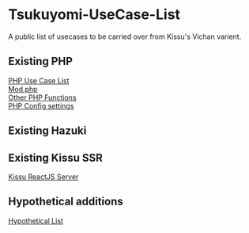 # Tsukuyomi-UseCase-List
A public list of usecases to be carried over from Kissu's Vichan varient.

## Existing PHP
 <a href="https://github.com/ECHibiki/Tsukuyomi-UseCase-List/blob/main/PHP%20Use%20Case%20List.md">PHP Use Case List</a><br/>
 <a href="https://github.com/ECHibiki/Tsukuyomi-UseCase-List/blob/main/Mod PHP Use Cases.md">Mod.php</a><br/>
 <a href="https://github.com/ECHibiki/Tsukuyomi-UseCase-List/blob/main/Notable%20Unrouted%20PHP%20Functions.md">Other PHP Functions</a><br/>
 <a href="https://github.com/ECHibiki/Tsukuyomi-UseCase-List/blob/main/php-config-settings-usecases.md ">PHP Config settings</a>

## Existing Hazuki

## Existing Kissu SSR
<a href="https://github.com/ECHibiki/Tsukuyomi-UseCase-List/blob/main/kissu-fr%20server%20use%20cases.md">Kissu ReactJS Server</a>

## Hypothetical additions
 <a href="https://github.com/ECHibiki/Tsukuyomi-UseCase-List/blob/main/Hypothetical%20Ideas.md">Hypothetical List</a>
